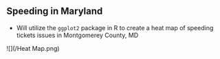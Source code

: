 ## Speeding in Maryland

* Will utilize the `ggplot2` package in R to create a heat map of speeding tickets issues in Montgomerey County, MD

![](/Heat Map.png)
